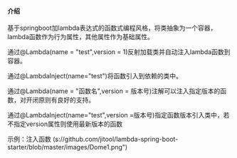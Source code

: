

#### 介绍
基于springboot加lambda表达式的函数式编程风格，将类抽象为一个容器，lambda函数作为行为属性，其他属性作为基础属性。

通过@Lambda(name = "test",version = 1)反射加载类并自动注入lambda函数到容器。

通过@LambdaInject(name="test")将函数引入到依赖的类中。

通过@Lambda(name = "函数名",version = 版本号)注解可以注入指定版本的函数，对开闭原则有良好的支持。

通过@LambdaInject(name="test",version =版本号)指定函数版本引入类中，若不指定version属性则使用最新版本的函数

示例：注入函数
(s://github.com/jitool/lambda-spring-boot-starter/blob/master/images/Dome1.png")<br>
